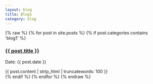 ```yaml
---
layout: blog
title: Blog1
category: blog
---
```

{% raw %}
{% for post in site.posts %}
  {% if post.categories contains 'blog1' %}
	<div class="post">
		<h3 class="title"><a href="{{ post.url }}">{{ post.title }}</a></h3>
		<p class="meta">Date: {{ post.date }}</p>
		<div class="entry">
			{{ post.content | strip_html | truncatewords: 100 }}
		</div>
	</div>
  {% endif %}
{% endfor %}
{% endraw %}
